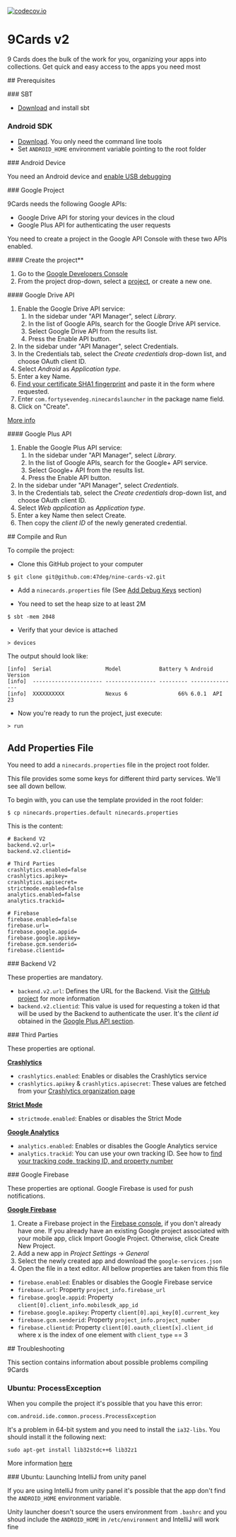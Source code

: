 [![codecov.io](https://codecov.io/github/47deg/nine-cards-v2/coverage.svg?token=E9sGVv2ii7&branch=master)](https://codecov.io/github/47deg/nine-cards-v2?branch=master)

# 9Cards v2

9 Cards does the bulk of the work for you, organizing your apps into collections. Get quick and easy access to the apps you need most

## Prerequisites

### SBT

* [Download](http://www.scala-sbt.org/download.html) and install sbt

### Android SDK

* [Download](https://developer.android.com/studio/index.html#downloads). You only need the command line tools
* Set `ANDROID_HOME` environment variable pointing to the root folder

### Android Device

You need an Android device and [enable USB debugging](https://www.google.es/search?q=android+activate+developer+mode&oq=android+active+developer)

### Google Project

9Cards needs the following Google APIs:

* Google Drive API for storing your devices in the cloud
* Google Plus API for authenticating the user requests

You need to create a project in the Google API Console with these two APIs enabled.

#### Create the project**

1. Go to the [Google Developers Console](https://console.developers.google.com/apis/library?project=_)
2. From the project drop-down, select a [project](https://support.google.com/cloud/answer/6158853), or create a new one.

#### Google Drive API

1. Enable the Google Drive API service:
    1. In the sidebar under "API Manager", select *Library*.
    2. In the list of Google APIs, search for the Google Drive API service.
    3. Select Google Drive API from the results list.
    4. Press the Enable API button.
2. In the sidebar under "API Manager", select Credentials.
3. In the Credentials tab, select the *Create credentials* drop-down list, and choose OAuth client ID.
4. Select *Android* as *Application type*.
5. Enter a key Name.
6. [Find your certificate SHA1 fingerprint](https://developers.google.com/android/guides/client-auth) and paste it in the form where requested.
7. Enter `com.fortysevendeg.ninecardslauncher` in the package name field.
8. Click on "Create".

[More info](https://developers.google.com/drive/android/auth)

#### Google Plus API

1. Enable the Google Plus API service:
    1. In the sidebar under "API Manager", select *Library*.
    2. In the list of Google APIs, search for the Google+ API service.
    3. Select Google+ API from the results list.
    4. Press the Enable API button.
2. In the sidebar under "API Manager", select *Credentials*.
3. In the Credentials tab, select the *Create credentials* drop-down list, and choose OAuth client ID.
4. Select *Web application* as *Application type*.
5. Enter a key Name then select Create.
6. Then copy the *client ID* of the newly generated credential.

## Compile and Run

To compile the project:

* Clone this GitHub project to your computer

```
$ git clone git@github.com:47deg/nine-cards-v2.git
```

* Add a `ninecards.properties` file (See [Add Debug Keys](#add-properties-file) section)

* You need to set the heap size to at least 2M

```
$ sbt -mem 2048
```

* Verify that your device is attached

```
> devices
```

The output should look like:

```
[info]  Serial                 Model            Battery % Android Version
[info]  ---------------------- ---------------- --------- ---------------
[info]  XXXXXXXXXX             Nexus 6                66% 6.0.1  API 23
```

* Now you're ready to run the project, just execute:

```
> run
```

## Add Properties File

You need to add a `ninecards.properties` file in the project root folder. 

This file provides some some keys for different third party services. We'll see all down bellow.

To begin with, you can use the template provided in the root folder:

```
$ cp ninecards.properties.default ninecards.properties
```

This is the content:

```
# Backend V2
backend.v2.url=
backend.v2.clientid=

# Third Parties
crashlytics.enabled=false
crashlytics.apikey=
crashlytics.apisecret=
strictmode.enabled=false
analytics.enabled=false
analytics.trackid=

# Firebase
firebase.enabled=false
firebase.url=
firebase.google.appid=
firebase.google.apikey=
firebase.gcm.senderid=
firebase.clientid=
```

### Backend V2

These properties are mandatory.

* `backend.v2.url`: Defines the URL for the Backend. Visit the [GitHub project](https://github.com/47deg/nine-cards-backend) for more information
* `backend.v2.clientid`: This value is used for requesting a token id that will be used by the Backend to authenticate the user. It's the *client id* obtained in the [Google Plus API section](#google-plus-api). 

### Third Parties

These properties are optional.

**[Crashlytics](https://try.crashlytics.com/)**

* `crashlytics.enabled`: Enables or disables the Crashlytics service
* `crashlytics.apikey` & `crashlytics.apisecret`: These values are fetched from your [Crashlytics organization page](https://www.fabric.io/settings/organizations)

**[Strict Mode](https://developer.android.com/reference/android/os/StrictMode.html)**

* `strictmode.enabled`: Enables or disables the Strict Mode

**[Google Analytics](https://developers.google.com/analytics/)**

* `analytics.enabled`: Enables or disables the Google Analytics service
* `analytics.trackid`: You can use your own tracking ID. See how to [find your tracking code, tracking ID, and property number](https://support.google.com/analytics/answer/1032385)

### Google Firebase

These properties are optional. Google Firebase is used for push notifications.

**[Google Firebase](https://firebase.google.com/)**

1. Create a Firebase project in the [Firebase console](https://firebase.google.com/console/), if you don't already have one. If you already have an existing Google project associated with your mobile app, click Import Google Project. Otherwise, click Create New Project.
2. Add a new app in *Project Settings* -> *General*
3. Select the newly created app and download the `google-services.json`
4. Open the file in a text editor. All bellow properties are taken from this file 

* `firebase.enabled`: Enables or disables the Google Firebase service
* `firebase.url`: Property `project_info.firebase_url`
* `firebase.google.appid`: Property `client[0].client_info.mobilesdk_app_id`
* `firebase.google.apikey`: Property `client[0].api_key[0].current_key`
* `firebase.gcm.senderid`: Property `project_info.project_number`
* `firebase.clientid`: Property `client[0].oauth_client[x].client_id` where x is the index of one element with `client_type` == 3

## Troubleshooting

This section contains information about possible problems compiling 9Cards

### Ubuntu: ProcessException

When you compile the project it's possible that you have this error:

`com.android.ide.common.process.ProcessException`

It's a problem in 64-bit system and you need to install the `ia32-libs`. You should install it the following next:

`sudo apt-get install lib32stdc++6 lib32z1`

More information [here](http://stackoverflow.com/questions/22701405/aapt-ioexception-error-2-no-such-file-or-directory-why-cant-i-build-my-grad)

### Ubuntu: Launching IntelliJ from unity panel

If you are using IntelliJ from unity panel it's possible that the app don't find the `ANDROID_HOME` environment variable.

Unity launcher doesn't source the users environment from `.bashrc` and you shoud include the `ANDROID_HOME` in `/etc/environment` and IntelliJ will work fine